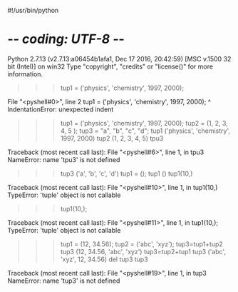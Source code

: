 #!/usr/bin/python
# -*- coding: UTF-8 -*-

Python 2.7.13 (v2.7.13:a06454b1afa1, Dec 17 2016, 20:42:59) [MSC v.1500 32 bit (Intel)] on win32
Type "copyright", "credits" or "license()" for more information.
>>>  tup1 = ('physics', 'chemistry', 1997, 2000);
 
  File "<pyshell#0>", line 2
    tup1 = ('physics', 'chemistry', 1997, 2000);
    ^
IndentationError: unexpected indent
>>> tup1 = ('physics', 'chemistry', 1997, 2000);
>>> tup2 = (1, 2, 3, 4, 5 );
>>> tup3 = "a", "b", "c", "d";
>>> tup1
('physics', 'chemistry', 1997, 2000)
>>> tup2
(1, 2, 3, 4, 5)
>>> tpu3

Traceback (most recent call last):
  File "<pyshell#6>", line 1, in <module>
    tpu3
NameError: name 'tpu3' is not defined
>>> tup3
('a', 'b', 'c', 'd')
>>> tup1 = ();
>>> tup1
()
>>> tup1(10,)

Traceback (most recent call last):
  File "<pyshell#10>", line 1, in <module>
    tup1(10,)
TypeError: 'tuple' object is not callable
>>> tup1(10,);

Traceback (most recent call last):
  File "<pyshell#11>", line 1, in <module>
    tup1(10,);
TypeError: 'tuple' object is not callable
>>> tup1 = (12, 34.56);
>>> tup2 = ('abc', 'xyz');
>>> tup3=tup1+tup2
>>> tup3
(12, 34.56, 'abc', 'xyz')
>>> tup3=tup2+tup1
>>> tup3
('abc', 'xyz', 12, 34.56)
>>> del tup3
>>> tup3

Traceback (most recent call last):
  File "<pyshell#19>", line 1, in <module>
    tup3
NameError: name 'tup3' is not defined
>>> 
